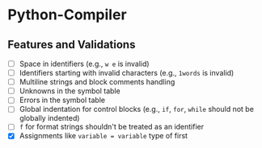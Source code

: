 # Python-Compiler

## Features and Validations

- [ ] Space in identifiers (e.g., `w e` is invalid)
- [ ] Identifiers starting with invalid characters (e.g., `1words` is invalid)
- [ ] Multiline strings and block comments handling
- [ ] Unknowns in the symbol table
- [ ] Errors in the symbol table
- [ ] Global indentation for control blocks (e.g., `if`, `for`, `while` should not be globally indented)
- [ ] `f` for format strings shouldn't be treated as an identifier
- [x] Assignments like `variable = variable` type of first 
